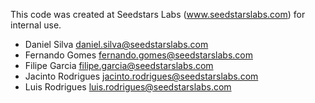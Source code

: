 This code was created at Seedstars Labs (www.seedstarslabs.com) for internal use.

- Daniel Silva <daniel.silva@seedstarslabs.com>
- Fernando Gomes <fernando.gomes@seedstarslabs.com>
- Filipe Garcia <filipe.garcia@seedstarslabs.com>
- Jacinto Rodrigues <jacinto.rodrigues@seedstarslabs.com>
- Luis Rodrigues <luis.rodrigues@seedstarslabs.com>

